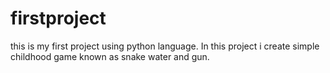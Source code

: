 # firstproject
this is my first project using python language.
In this project i create simple childhood game known as snake water and gun.
